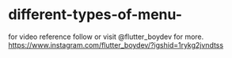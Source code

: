 
# different-types-of-menu-
for video reference follow or visit @flutter_boydev for more.
https://www.instagram.com/flutter_boydev/?igshid=1rykg2jvndtss

